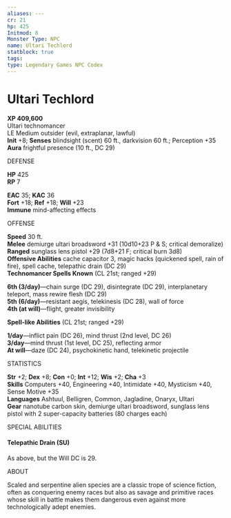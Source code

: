 ```yaml
---
aliases: ---
cr: 21
hp: 425
Initmod: 8
Monster Type: NPC
name: Ultari Techlord
statblock: true
tags: 
type: Legendary Games NPC Codex
---
```


# Ultari Techlord

**XP 409,600**  
Ultari technomancer  
LE Medium outsider (evil, extraplanar, lawful)  
**Init** +8; **Senses** blindsight (scent) 60 ft., darkvision 60 ft.; Perception +35  
**Aura** frightful presence (10 ft., DC 29)

DEFENSE

**HP** 425  
**RP** 7

**EAC** 35; **KAC** 36  
**Fort** +18; **Ref** +18; **Will** +23  
**Immune** mind-affecting effects

OFFENSE

**Speed** 30 ft.  
**Melee** demiurge ultari broadsword +31 (10d10+23 P & S; critical demoralize)  
**Ranged** sunglass lens pistol +29 (7d8+21 F; critical burn 3d8)  
**Offensive Abilities** cache capacitor 3, magic hacks (quickened spell, rain of fire), spell cache, telepathic drain (DC 29)  
**Technomancer Spells Known** (CL 21st; ranged +29)

**6th (3/day)**—chain surge (DC 29), disintegrate (DC 29), interplanetary teleport, mass rewire flesh (DC 29)  
**5th (6/day)**—resistant aegis, telekinesis (DC 28), wall of force  
**4th (at will)**—flight, greater invisibility

**Spell-like Abilities** (CL 21st; ranged +29)

**1/day**—inflict pain (DC 26), mind thrust (2nd level, DC 26)  
**3/day**—mind thrust (1st level, DC 25), reflecting armor  
**At will**—daze (DC 24), psychokinetic hand, telekinetic projectile

STATISTICS

**Str** +2; **Dex** +8; **Con** +0; **Int** +12; **Wis** +2; **Cha** +3  
**Skills** Computers +40, Engineering +40, Intimidate +40, Mysticism +40, Sense Motive +35  
**Languages** Ashtuul, Belligren, Common, Jagladine, Onaryx, Ultari  
**Gear** nanotube carbon skin, demiurge ultari broadsword, sunglass lens pistol with 2 super-capacity batteries (80 charges each)

SPECIAL ABILITIES

#### Telepathic Drain (SU)

As above, but the Will DC is 29.

ABOUT

Scaled and serpentine alien species are a classic trope of science fiction, often as conquering enemy races but also as savage and primitive races whose skill in battle makes them dangerous even against more technologically adept enemies.
